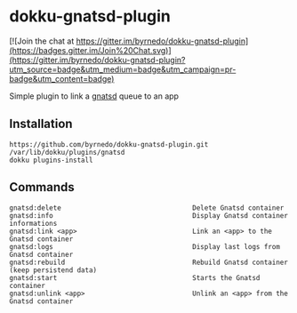 # dokku-gnatsd-plugin

[![Join the chat at https://gitter.im/byrnedo/dokku-gnatsd-plugin](https://badges.gitter.im/Join%20Chat.svg)](https://gitter.im/byrnedo/dokku-gnatsd-plugin?utm_source=badge&utm_medium=badge&utm_campaign=pr-badge&utm_content=badge)

Simple plugin to link a [gnatsd](http://nats.io/) queue to an app

## Installation

    https://github.com/byrnedo/dokku-gnatsd-plugin.git /var/lib/dokku/plugins/gnatsd
    dokku plugins-install

## Commands 

    gnatsd:delete                                 Delete Gnatsd container
    gnatsd:info                                   Display Gnatsd container informations
    gnatsd:link <app>                             Link an <app> to the Gnatsd container
    gnatsd:logs                                   Display last logs from Gnatsd container
    gnatsd:rebuild                                Rebuild Gnatsd container (keep persistend data)
    gnatsd:start                                  Starts the Gnatsd container
    gnatsd:unlink <app>                           Unlink an <app> from the Gnatsd container

